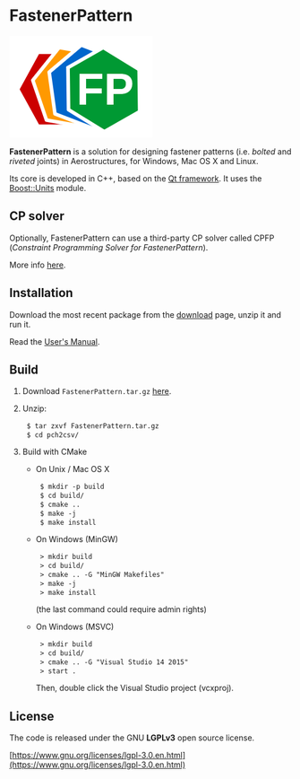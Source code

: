 # FastenerPattern

![logo_256x256.png](src/icons/logo/logo_256x256.png)

**FastenerPattern** is a solution for designing fastener patterns (i.e. *bolted* and *riveted* joints) in Aerostructures, for Windows, Mac OS X and Linux.

Its core is developed in C++, based on the [Qt framework](https://www.qt.io/ "Qt framework"). It uses the [Boost::Units](http://www.boost.org/ "Boost") module.


## CP solver

Optionally, FastenerPattern can use a third-party CP solver called CPFP (*Constraint Programming Solver for FastenerPattern*). 

More info [here](cpsolver/README.md "here").


## Installation

Download the most recent package from the [download](https://github.com/setvisible/fastenerpattern/releases "Last Releases") page, unzip it and run it.

Read the [User's Manual](user-manual/User_Manual.pdf "User_Manual.pdf").


## Build

1. Download `FastenerPattern.tar.gz` [here](https://github.com/setvisible/fastenerpattern/releases "Last Releases").

2. Unzip:

        $ tar zxvf FastenerPattern.tar.gz
        $ cd pch2csv/

3. Build with CMake

     - On Unix / Mac OS X

            $ mkdir -p build
            $ cd build/
            $ cmake ..
            $ make -j
            $ make install

     - On Windows (MinGW)

            > mkdir build
            > cd build/
            > cmake .. -G "MinGW Makefiles"
            > make -j
            > make install

       (the last command could require admin rights)

     - On Windows (MSVC)

            > mkdir build
            > cd build/
            > cmake .. -G "Visual Studio 14 2015"
            > start .

         Then, double click the Visual Studio project (vcxproj).


## License

The code is released under the GNU **LGPLv3** open source license.

[https://www.gnu.org/licenses/lgpl-3.0.en.html](https://www.gnu.org/licenses/lgpl-3.0.en.html)
